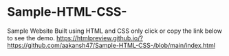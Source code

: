 # Sample-HTML-CSS-
Sample Website Built using HTML and CSS only
click or copy the link below to see the demo.
https://htmlpreview.github.io/?https://github.com/aakansh47/Sample-HTML-CSS-/blob/main/index.html
